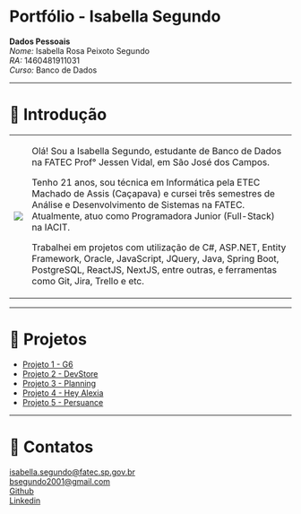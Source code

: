 # Portfólio - Isabella Segundo

**Dados Pessoais** <br/>
*Nome:* Isabella Rosa Peixoto Segundo <br/>
*RA:* 1460481911031 <br/>
*Curso:* Banco de Dados <br/>

<hr/>

# :page_facing_up: Introdução

<table>
  <tr>
    <td>
      <img src="https://user-images.githubusercontent.com/49652498/196556970-d6c1be4c-dbb2-4c3d-905d-b2fbd30359cf.png" />
    </td>
    <td>
      <p> Olá! Sou a Isabella Segundo, estudante de Banco de Dados na FATEC Prof° Jessen Vidal, em São José dos Campos. </p>
      <p> Tenho 21 anos, sou técnica em Informática pela ETEC Machado de Assis (Caçapava) e cursei três semestres de Análise e Desenvolvimento de Sistemas na FATEC. Atualmente, atuo como Programadora Junior (Full-Stack) na IACIT. </p>
      <p> Trabalhei em projetos com utilização de C#, ASP.NET, Entity Framework, Oracle, JavaScript, JQuery, Java, Spring Boot, PostgreSQL, ReactJS, NextJS, entre outras, e ferramentas como Git, Jira, Trello e etc. </p>
    </td>
  </tr>
</table>

<hr/>

# :open_file_folder: Projetos

- <a href="https://github.com/isarps/bertoti/blob/main/tg1/projeto1.md">Projeto 1 - G6</a>
- <a href="https://github.com/isarps/bertoti/blob/main/tg1/projeto2.md">Projeto 2 - DevStore</a>
- <a href="https://github.com/isarps/bertoti/blob/main/tg1/projeto3.md">Projeto 3 - Planning</a>
- <a href="https://github.com/isarps/bertoti/blob/main/tg1/projeto4.md">Projeto 4 - Hey Alexia</a>
- <a href="https://github.com/isarps/bertoti/blob/main/tg1/projeto5.md">Projeto 5 - Persuance</a>

<hr/>

# :email:	Contatos
isabella.segundo@fatec.sp.gov.br <br/>
bsegundo2001@gmail.com <br/>
<a href="https://github.com/isarps">Github</a><br/>
<a href="https://www.linkedin.com/in/isabellarps/">Linkedin</a><br/>
